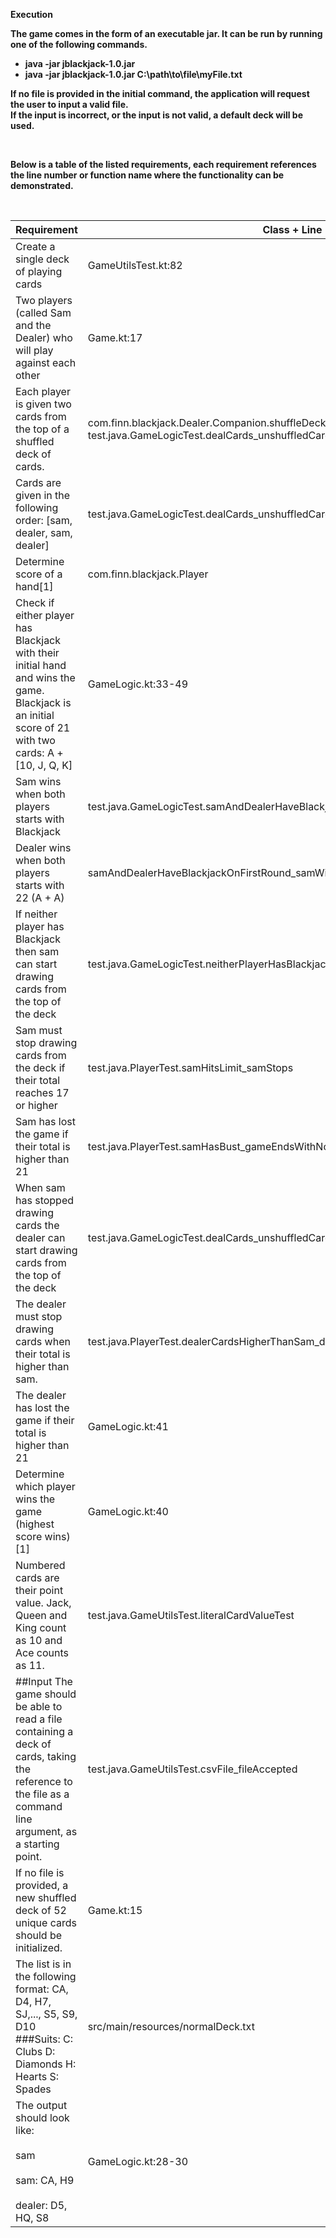 


<b>Execution<br/>

The game comes in the form of an executable jar. It can be run by running one of the following commands.
* java -jar jblackjack-1.0.jar                                                     
* java -jar jblackjack-1.0.jar C:\path\to\file\myFile.txt                          

<p>
If no file is provided in the initial command, the application will request the user to input a valid file.<br/>
If the input is incorrect, or the input is not valid, a default deck will be used.</br>
</p>
<br>
<p>
Below is a table of the listed requirements, each requirement references the line number or function name where the functionality can be demonstrated.
</p>
<br/>

| Requirement                                                                                                                                                  | Class + Line reference or function                                                                                                                                                          | 
|--------------------------------------------------------------------------------------------------------------------------------------------------------------|---------------------------------------------------------------------------------------------------------------------------------------------------------------------| 
| Create a single deck of playing cards                                                                                                                        | GameUtilsTest.kt:82                                                                                                                                                 | 
| Two players (called Sam and the Dealer) who will play against each other                                                                                     | Game.kt:17                                                                                                                                                          | 
| Each player is given two cards from the top of a shuffled deck of cards.                                                                                     | com.finn.blackjack.Dealer.Companion.shuffleDeck </br> test.java.GameLogicTest.dealCards_unshuffledCardsTakenFromTopOfTheDeck_alternatingOrderWithSamFirst           | 
| Cards are given in the following order: [sam, dealer, sam, dealer]                                                                                           | test.java.GameLogicTest.dealCards_unshuffledCardsTakenFromTopOfTheDeck_alternatingOrderWithSamFirst                                                                 | 
| Determine score of a hand[1]                                                                                                                                 | com.finn.blackjack.Player                                                                                                                                           | 
| Check if either player has Blackjack with their initial hand and wins the game. Blackjack is an initial score of 21 with two cards: A + [10, J, Q, K]        | GameLogic.kt:33-49                                                                                                                                                  | 
| Sam wins when both players starts with Blackjack                                                                                                             | test.java.GameLogicTest.samAndDealerHaveBlackjackOnFirstRound_samWins                                                                                                                                                    | 
| Dealer wins when both players starts with 22 (A + A)                                                                                                         | samAndDealerHaveBlackjackOnFirstRound_samWins                                                                                                                                                     | 
| If neither player has Blackjack then sam can start drawing cards from the top of the deck                                                                    | test.java.GameLogicTest.neitherPlayerHasBlackjack_samStartsDrawing                                                                                                  | 
| Sam must stop drawing cards from the deck if their total reaches 17 or higher                                                                                | test.java.PlayerTest.samHitsLimit_samStops                                                                                                                                                   | 
| Sam has lost the game if their total is higher than 21                                                                                                       | test.java.PlayerTest.samHasBust_gameEndsWithNoMoreCardsDrawn                                                                                                        | 
| When sam has stopped drawing cards the dealer can start drawing cards from the top of the deck                                                               | test.java.GameLogicTest.dealCards_unshuffledCardsTakenFromTopOfTheDeck_alternatingOrderWithSamFirst | 
| The dealer must stop drawing cards when their total is higher than sam.                                                                                      | test.java.PlayerTest.dealerCardsHigherThanSam_dealerStops                                                                                                           | 
| The dealer has lost the game if their total is higher than 21                                                                                                | GameLogic.kt:41                                                                                                                                                     | 
| Determine which player wins the game (highest score wins) [1]                                                                                                | GameLogic.kt:40                                                                                                                                                     | 
| Numbered cards are their point value. Jack, Queen and King count as 10 and Ace counts as 11.                                                                 | test.java.GameUtilsTest.literalCardValueTest                                                                                                                        | 
| ##Input The game should be able to read a file containing a deck of cards, taking the reference to the file as a command line argument, as a starting point. | test.java.GameUtilsTest.csvFile_fileAccepted                                                                                                                        | 
| If no file is provided, a new shuffled deck of 52 unique cards should be initialized.                                                                        | Game.kt:15                                                                                                                                                          | 
| The list is in the following format: CA, D4, H7, SJ,..., S5, S9, D10 ###Suits: C: Clubs D: Diamonds H: Hearts S: Spades                                      | src/main/resources/normalDeck.txt                                                                                                                                   | 
| The output should look like:<br> </br> sam <br> </br> sam: CA, H9 <br> </br> dealer: D5, HQ, S8                                                              | GameLogic.kt:28-30                                                                                                                                                  | 
